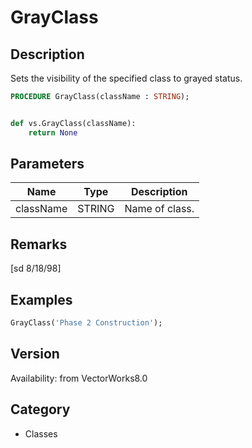 # GrayClass

## Description
Sets the visibility of the specified class to grayed status.

```pascal
PROCEDURE GrayClass(className : STRING);
```

```python

def vs.GrayClass(className):
    return None
```

## Parameters
|Name|Type|Description|
|---|---|---|
|className|STRING|Name of class.|

## Remarks
[sd 8/18/98]

## Examples
```pascal
GrayClass('Phase 2 Construction');


```

## Version
Availability: from VectorWorks8.0
## Category
* Classes

